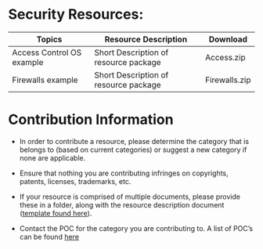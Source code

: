 Security Resources:
===================

| Topics                    | Resource Description                  | Download      |
|---------------------------|---------------------------------------|---------------|
| Access Control OS example | Short Description of resource package | Access.zip    |
| Firewalls example         | Short Description of resource package | Firewalls.zip |

Contribution Information
========================

-   In order to contribute a resource, please determine the category that is
    belongs to (based on current categories) or suggest a new category if none
    are applicable.

-   Ensure that nothing you are contributing infringes on copyrights, patents,
    licenses, trademarks, etc.

-   If your resource is comprised of multiple documents, please provide these in
    a folder, along with the resource description document ([template found
    here](descriptiontemplate)).

-   Contact the POC for the category you are contributing to. A list of POC’s
    can be found [here](contacts.md)
